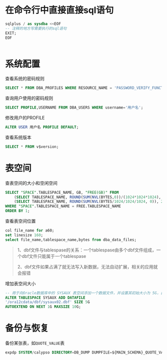 # 在命令行中直接直接sql语句
```sql
sqlplus / as sysdba <<EOF
-- 注释的地方写需要执行的sql语句
EXIT;
EOF
    
```

# 系统配置

查看系统的密码规则
```sql
SELECT * FROM DBA_PROFILES WHERE RESOURCE_NAME = 'PASSWORD_VERIFY_FUNCTION';
```

查询用户使用的密码规则
```sql
SELECT PROFILE,USERNAME FROM DBA_USERS WHERE username='用户名';
```

修改用户的PROFILE
```sql
ALTER USER 用户名 PROFILE DEFAULT;
```

查看系统版本
```sql
SELECT * FROM v$version;
```

# 表空间

查表空间的大小和空闲空间
```sql
SELECT "SPACE".TABLESPACE_NAME, GB, "FREE(GB)" FROM
    (SELECT TABLESPACE_NAME, ROUND(SUM(NVL(BYTES,0))/(1024*1024*1024), 2) AS GB FROM DBA_DATA_FILES GROUP BY TABLESPACE_NAME) "SPACE",
    (SELECT TABLESPACE_NAME, ROUND(SUM(NVL(BYTES/1024/1024/1024, 0)), 2) AS "FREE(GB)" FROM DBA_FREE_SPACE GROUP BY TABLESPACE_NAME) FREE
WHERE "SPACE".TABLESPACE_NAME = FREE.TABLESPACE_NAME
ORDER BY 1;
```

查看表空间位置
```sql
col file_name for a60;
set linesize 160;
select file_name,tablespace_name,bytes from dba_data_files;
```
> 1、dbf文件与tablespase的关系：一个tablespase由多个dbf文件组成，一个dbf文件只能属于一个tablespase
> 
> 2、dbf文件如果占满了就无法写入新数据，无法自动扩展，相关的应用就会报错

增加表空间大小
```sql
-- 用于向Oracle数据库中的 SYSAUX 表空间添加一个数据文件，并设置其初始大小为 5G，自动扩展，下一个扩展为 1G，最大为 10G。
ALTER TABLESPACE SYSAUX ADD DATAFILE
'/ora12cdata/dbf/sysaux02.dbf' SIZE 5G
AUTOEXTEND ON NEXT 1G MAXSIZE 10G;
```

# 备份与恢复

备份某张表，如`QUOTE_VALUE`表

```sql
expdp SYSTEM/calypso DIRECTORY=DB_DUMP DUMPFILE=${MAIN_SCHEMA}_QUOTE_VALUE_`(date +%Y%m%d%H%M%S)`.dmp SCHEMAS=${MAIN_SCHEMA} INCLUDE=TABLE:"IN('QUOTE_VALUE')" LOGFILE=${MAIN_SCHEMA}_QUOTE_VALUE_`(date +%Y%m%d%H%M%S)`_export.log LOGTIME=ALL
```

